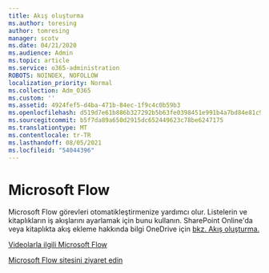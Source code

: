 ```yaml
---
title: Akış oluşturma
ms.author: toresing
author: tomresing
manager: scotv
ms.date: 04/21/2020
ms.audience: Admin
ms.topic: article
ms.service: o365-administration
ROBOTS: NOINDEX, NOFOLLOW
localization_priority: Normal
ms.collection: Adm_O365
ms.custom: ''
ms.assetid: 4924fef5-d4ba-471b-84ec-1f9c4c0b59b3
ms.openlocfilehash: d519d7e61b886b327292b5b63fe0398451e991b4a7bd84e81c9fac5cdb47fc0d
ms.sourcegitcommit: b5f7da89a650d2915dc652449623c78be6247175
ms.translationtype: MT
ms.contentlocale: tr-TR
ms.lasthandoff: 08/05/2021
ms.locfileid: "54044396"
---
```

# <a name="microsoft-flow"></a>Microsoft Flow

Microsoft Flow görevleri otomatikleştirmenize yardımcı olur. Listelerin ve kitaplıkların iş akışlarını ayarlamak için bunu kullanın. SharePoint Online'da veya kitaplıkta akış ekleme hakkında bilgi OneDrive için [bkz. Akış oluşturma.](https://go.microsoft.com/fwlink/?linkid=869408)
  
[Videolarla ilgili Microsoft Flow](https://go.microsoft.com/fwlink/?linkid=864641)
  
[Microsoft Flow sitesini ziyaret edin](https://go.microsoft.com/fwlink/?linkid=864642)
  

